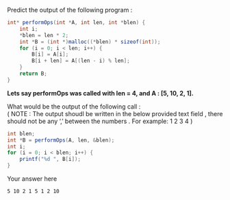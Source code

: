 Predict the output of the following program :
```java
int* performOps(int *A, int len, int *blen) {
    int i;
    *blen = len * 2;
    int *B = (int *)malloc((*blen) * sizeof(int));
    for (i = 0; i < len; i++) {
        B[i] = A[i];
        B[i + len] = A[(len - i) % len];
    }
    return B;
}
```
**Lets say performOps was called with len = 4, and A : [5, 10, 2, 1].** <br>

What would be the output of the following call :<br>
( NOTE : The output shoudl be written in the below provided text field , there should not be any ‘,’ between the numbers . For example: 1 2 3 4 )
```java
int blen; 
int *B = performOps(A, len, &blen);
int i;
for (i = 0; i < blen; i++) {
    printf("%d ", B[i]);
}
```
Your answer here
```
5 10 2 1 5 1 2 10
```
